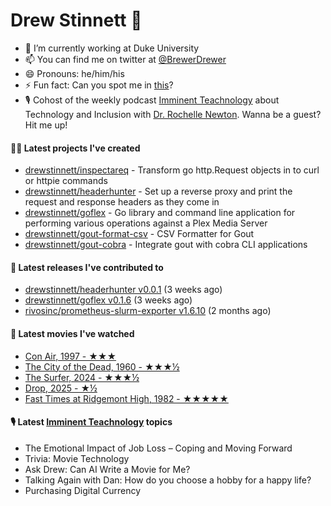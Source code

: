 
# Drew Stinnett 👋

- 🔭 I’m currently working at Duke University
- 📫 You can find me on twitter at [@BrewerDrewer](https://twitter.com/BrewerDrewer)
- 😄 Pronouns: he/him/his
- ⚡ Fun fact: Can you spot me in [this](https://www.youtube.com/watch?v=oL9WnB0qHBA)?
- 🎙 Cohost of the weekly podcast [Imminent Teachnology](https://podcast.imminentteachnology.com/) about Technology and Inclusion with [Dr. Rochelle Newton](https://www.linkedin.com/in/drrochellenewton/). Wanna be a guest? Hit me up!

#### 👨‍💻 Latest projects I've created
- [drewstinnett/inspectareq](https://github.com/drewstinnett/inspectareq) - Transform go http.Request objects in to curl or httpie commands
- [drewstinnett/headerhunter](https://github.com/drewstinnett/headerhunter) - Set up a reverse proxy and print the request and response headers as they come in
- [drewstinnett/goflex](https://github.com/drewstinnett/goflex) - Go library and command line application for performing various operations against a Plex Media Server
- [drewstinnett/gout-format-csv](https://github.com/drewstinnett/gout-format-csv) - CSV Formatter for Gout
- [drewstinnett/gout-cobra](https://github.com/drewstinnett/gout-cobra) - Integrate gout with cobra CLI applications

#### 🚀 Latest releases I've contributed to
- [drewstinnett/headerhunter v0.0.1](https://github.com/drewstinnett/headerhunter/releases/tag/v0.0.1) (3 weeks ago)
- [drewstinnett/goflex v0.1.6](https://github.com/drewstinnett/goflex/releases/tag/v0.1.6) (3 weeks ago)
- [rivosinc/prometheus-slurm-exporter v1.6.10](https://github.com/rivosinc/prometheus-slurm-exporter/releases/tag/v1.6.10) (2 months ago)

#### 🍿 Latest movies I've watched
- [Con Air, 1997 - ★★★](https://letterboxd.com/mondodrew/film/con-air/)
- [The City of the Dead, 1960 - ★★★½](https://letterboxd.com/mondodrew/film/the-city-of-the-dead/1/)
- [The Surfer, 2024 - ★★★½](https://letterboxd.com/mondodrew/film/the-surfer-2024/)
- [Drop, 2025 - ★½](https://letterboxd.com/mondodrew/film/drop-2025/)
- [Fast Times at Ridgemont High, 1982 - ★★★★★](https://letterboxd.com/mondodrew/film/fast-times-at-ridgemont-high/)

#### 🎙 Latest [Imminent Teachnology](https://podcast.imminentteachnology.com/) topics
- The Emotional Impact of Job Loss – Coping and Moving Forward
- Trivia: Movie Technology
- Ask Drew: Can AI Write a Movie for Me?
- Talking Again with Dan: How do you choose a hobby for a happy life?
- Purchasing Digital Currency
